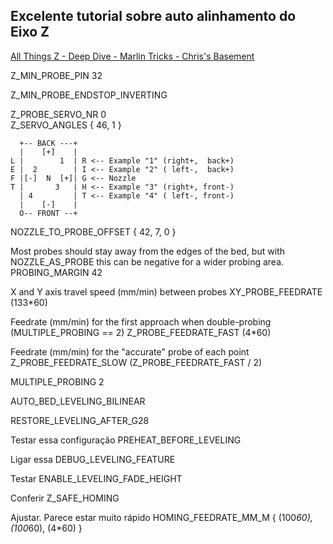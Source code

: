 ## Excelente tutorial sobre auto alinhamento do Eixo Z
[All Things Z - Deep Dive - Marlin Tricks - Chris's Basement](https://www.youtube.com/watch?v=3jAFQdTk8iw)



Z_MIN_PROBE_PIN 32

Z_MIN_PROBE_ENDSTOP_INVERTING

Z_PROBE_SERVO_NR 0   
Z_SERVO_ANGLES { 46, 1 } 



 
      +-- BACK ---+
      |    [+]    |
    L |        1  | R <-- Example "1" (right+,  back+)
    E |  2        | I <-- Example "2" ( left-,  back+)
    F |[-]  N  [+]| G <-- Nozzle
    T |       3   | H <-- Example "3" (right+, front-)
      | 4         | T <-- Example "4" ( left-, front-)
      |    [-]    |
      O-- FRONT --+
 
 
NOZZLE_TO_PROBE_OFFSET { 42, 7, 0 }

Most probes should stay away from the edges of the bed, but
with NOZZLE_AS_PROBE this can be negative for a wider probing area.
PROBING_MARGIN 42

X and Y axis travel speed (mm/min) between probes
XY_PROBE_FEEDRATE (133*60)

Feedrate (mm/min) for the first approach when double-probing (MULTIPLE_PROBING == 2)
Z_PROBE_FEEDRATE_FAST (4*60)

Feedrate (mm/min) for the "accurate" probe of each point
Z_PROBE_FEEDRATE_SLOW (Z_PROBE_FEEDRATE_FAST / 2)

MULTIPLE_PROBING 2

AUTO_BED_LEVELING_BILINEAR

RESTORE_LEVELING_AFTER_G28

Testar essa configuração
PREHEAT_BEFORE_LEVELING

Ligar essa
DEBUG_LEVELING_FEATURE

Testar
ENABLE_LEVELING_FADE_HEIGHT

Conferir
Z_SAFE_HOMING

Ajustar. Parece estar muito rápido
HOMING_FEEDRATE_MM_M { (100*60), (100*60), (4*60) }

